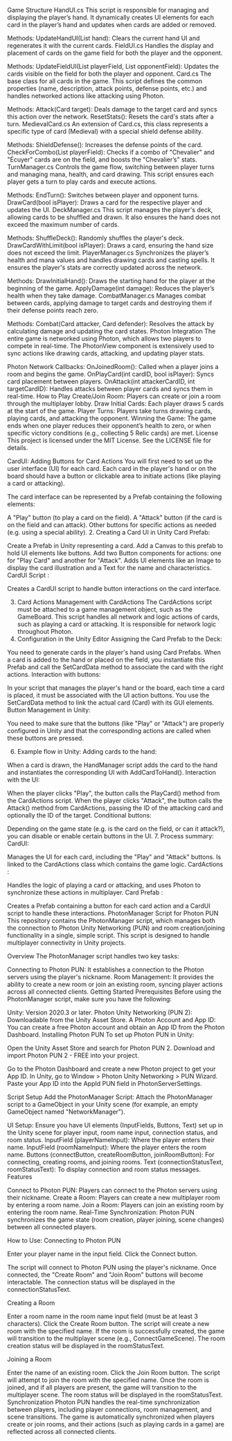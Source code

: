 Game Structure
HandUI.cs
This script is responsible for managing and displaying the player’s hand. It dynamically creates UI elements for each card in the player’s hand and updates when cards are added or removed.

Methods:
UpdateHandUI(List<Card> hand): Clears the current hand UI and regenerates it with the current cards.
FieldUI.cs
Handles the display and placement of cards on the game field for both the player and the opponent.

Methods:
UpdateFieldUI(List<Card> playerField, List<Card> opponentField): Updates the cards visible on the field for both the player and opponent.
Card.cs
The base class for all cards in the game. This script defines the common properties (name, description, attack points, defense points, etc.) and handles networked actions like attacking using Photon.

Methods:
Attack(Card target): Deals damage to the target card and syncs this action over the network.
ResetStats(): Resets the card's stats after a turn.
MedievalCard.cs
An extension of Card.cs, this class represents a specific type of card (Medieval) with a special shield defense ability.

Methods:
ShieldDefense(): Increases the defense points of the card.
CheckForCombo(List<Card> playerField): Checks if a combo of "Chevalier" and "Écuyer" cards are on the field, and boosts the "Chevalier’s" stats.
TurnManager.cs
Controls the game flow, switching between player turns and managing mana, health, and card drawing. This script ensures each player gets a turn to play cards and execute actions.

Methods:
EndTurn(): Switches between player and opponent turns.
DrawCard(bool isPlayer): Draws a card for the respective player and updates the UI.
DeckManager.cs
This script manages the player's deck, allowing cards to be shuffled and drawn. It also ensures the hand does not exceed the maximum number of cards.

Methods:
ShuffleDeck(): Randomly shuffles the player's deck.
DrawCardWithLimit(bool isPlayer): Draws a card, ensuring the hand size does not exceed the limit.
PlayerManager.cs
Synchronizes the player’s health and mana values and handles drawing cards and casting spells. It ensures the player's stats are correctly updated across the network.

Methods:
DrawInitialHand(): Draws the starting hand for the player at the beginning of the game.
ApplyDamage(int damage): Reduces the player’s health when they take damage.
CombatManager.cs
Manages combat between cards, applying damage to target cards and destroying them if their defense points reach zero.

Methods:
Combat(Card attacker, Card defender): Resolves the attack by calculating damage and updating the card states.
Photon Integration
The entire game is networked using Photon, which allows two players to compete in real-time. The PhotonView component is extensively used to sync actions like drawing cards, attacking, and updating player stats.

Photon Network Callbacks:
OnJoinedRoom(): Called when a player joins a room and begins the game.
OnPlayCard(int cardID, bool isPlayer): Syncs card placement between players.
OnAttack(int attackerCardID, int targetCardID): Handles attacks between player cards and syncs them in real-time.
How to Play
Create/Join Room: Players can create or join a room through the multiplayer lobby.
Draw Initial Cards: Each player draws 5 cards at the start of the game.
Player Turns: Players take turns drawing cards, playing cards, and attacking the opponent.
Winning the Game: The game ends when one player reduces their opponent’s health to zero, or when specific victory conditions (e.g., collecting 5 Relic cards) are met.
License
This project is licensed under the MIT License. See the LICENSE file for details.

CardUI: Adding Buttons for Card Actions
You will first need to set up the user interface (UI) for each card. Each card in the player's hand or on the board should have a button or clickable area to initiate actions (like playing a card or attacking).

The card interface can be represented by a Prefab containing the following elements:

A "Play" button (to play a card on the field).
A "Attack" button (if the card is on the field and can attack).
Other buttons for specific actions as needed (e.g. using a special ability).
2. Creating a Card UI in Unity
Card Prefab:

Create a Prefab in Unity representing a card.
Add a Canvas to this prefab to hold UI elements like buttons.
Add two Button components for actions: one for "Play Card" and another for "Attack".
Adds UI elements like an Image to display the card illustration and a Text for the name and characteristics.
CardUI Script :

Creates a CardUI script to handle button interactions on the card interface.

3. Card Actions Management with CardActions
The CardActions script must be attached to a game management object, such as the GameBoard.
This script handles all network and logic actions of cards, such as playing a card or attacking. It is responsible for network logic throughout Photon.
4. Configuration in the Unity Editor
Assigning the Card Prefab to the Deck:

You need to generate cards in the player's hand using Card Prefabs. When a card is added to the hand or placed on the field, you instantiate this Prefab and call the SetCardData method to associate the card with the right actions.
Interaction with buttons:

In your script that manages the player's hand or the board, each time a card is placed, it must be associated with the UI action buttons. You use the SetCardData method to link the actual card (Card) with its GUI elements.
Button Management in Unity:

You need to make sure that the buttons (like "Play" or "Attack") are properly configured in Unity and that the corresponding actions are called when these buttons are pressed.

6. Example flow in Unity:
Adding cards to the hand:

When a card is drawn, the HandManager script adds the card to the hand and instantiates the corresponding UI with AddCardToHand().
Interaction with the UI:

When the player clicks "Play", the button calls the PlayCard() method from the CardActions script.
When the player clicks "Attack", the button calls the Attack() method from CardActions, passing the ID of the attacking card and optionally the ID of the target.
Conditional buttons:

Depending on the game state (e.g. is the card on the field, or can it attack?), you can disable or enable certain buttons in the UI.
7. Process summary:
CardUI:

Manages the UI for each card, including the "Play" and "Attack" buttons.
Is linked to the CardActions class which contains the game logic.
CardActions :

Handles the logic of playing a card or attacking, and uses Photon to synchronize these actions in multiplayer.
Card Prefab :

Creates a Prefab containing a button for each card action and a CardUI script to handle these interactions.
PhotonManager Script for Photon PUN
This repository contains the PhotonManager script, which manages both the connection to Photon Unity Networking (PUN) and room creation/joining functionality in a single, simple script. This script is designed to handle multiplayer connectivity in Unity projects.

Overview
The PhotonManager script handles two key tasks:

Connecting to Photon PUN: It establishes a connection to the Photon servers using the player's nickname.
Room Management: It provides the ability to create a new room or join an existing room, syncing player actions across all connected clients.
Getting Started
Prerequisites
Before using the PhotonManager script, make sure you have the following:

Unity: Version 2020.3 or later.
Photon Unity Networking (PUN 2): Downloadable from the Unity Asset Store.
A Photon Account and App ID: You can create a free Photon account and obtain an App ID from the Photon Dashboard.
Installing Photon PUN
To set up Photon PUN in Unity:

Open the Unity Asset Store and search for Photon PUN 2.
Download and import Photon PUN 2 - FREE into your project.

Go to the Photon Dashboard and create a new Photon project to get your App ID.
In Unity, go to Window > Photon Unity Networking > PUN Wizard.
Paste your App ID into the AppId PUN field in PhotonServerSettings.

Script Setup
Add the PhotonManager Script: 
Attach the PhotonManager script to a GameObject in your Unity scene (for example, an empty GameObject named "NetworkManager").

UI Setup: 
Ensure you have UI elements (InputFields, Buttons, Text) set up in the Unity scene for player input, room name input, connection status, and room status.
InputField (playerNameInput): Where the player enters their name.
InputField (roomNameInput): Where the player enters the room name.
Buttons (connectButton, createRoomButton, joinRoomButton): For connecting, creating rooms, and joining rooms.
Text (connectionStatusText, roomStatusText): To display connection and room status messages.
Features

Connect to Photon PUN: 
Players can connect to the Photon servers using their nickname.
Create a Room: Players can create a new multiplayer room by entering a room name.
Join a Room: Players can join an existing room by entering the room name.
Real-Time Synchronization: Photon PUN synchronizes the game state (room creation, player joining, scene changes) between all connected players.

How to Use:
Connecting to Photon PUN

Enter your player name in the input field.
Click the Connect button.

The script will connect to Photon PUN using the player's nickname.
Once connected, the "Create Room" and "Join Room" buttons will become interactable.
The connection status will be displayed in the connectionStatusText.

Creating a Room

Enter a room name in the room name input field (must be at least 3 characters).
Click the Create Room button.
The script will create a new room with the specified name.
If the room is successfully created, the game will transition to the multiplayer scene (e.g., ConnectGameScene).
The room creation status will be displayed in the roomStatusText.

Joining a Room

Enter the name of an existing room.
Click the Join Room button.
The script will attempt to join the room with the specified name.
Once the room is joined, and if all players are present, the game will transition to the multiplayer scene.
The room status will be displayed in the roomStatusText.
Synchronization
Photon PUN handles the real-time synchronization between players, including player connections, room management, and scene transitions.
The game is automatically synchronized when players create or join rooms, and their actions (such as playing cards in a game) are reflected across all connected clients.
